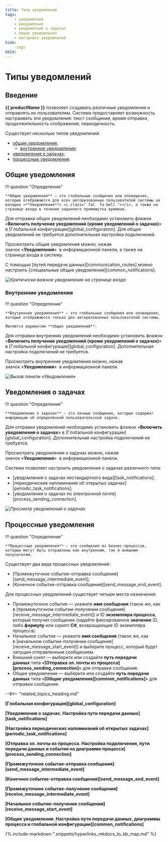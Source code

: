 ```yaml
---
title: Типы уведомлений
tags:
    - уведомления
    - уведомление
    - уведомления о задачах
    - общие уведомления
    - настройка уведомлений
hide:
    -tags
kbId:
---
```


# Типы уведомлений

## Введение

**{{ productName }}** позволяет создавать различные уведомления и отправлять их пользователям. Система предоставляет возможность настраивать эти уведомления: текст сообщения, время отправки, продолжительность отображения, периодичность.

Существует несколько типов уведомлений:

- [общие уведомления](#общие-уведомления);
    - [внутренние уведомления](#внутренние-уведомления);
- [уведомления о задачах](#уведомления-о-задачах);
- [процессные уведомления](#процессные-уведомления).

## Общие уведомления

!!! question "Определение"

    **Общие уведомления** — это глобальные сообщения или оповещения, которые отображаются для всех авторизованных пользователей системы на вкладке «**Уведомления**» <i class=" fal  fa-bell ">‌</i>, а также на странице входа в течение заданного промежутка времени.

Для отправки общих уведомлений необходимо установить флажок «**Включить получение уведомлений (кроме уведомлений о задачах)**» в [Глобальной конфигурации][global_configuration]. Для общих уведомлений не требуется дополнительная настройка подключений.

Просмотреть общие уведомления можно, нажав значок «**Уведомления**» <i class=" fal  fa-bell ">‌</i> в информационной панели, а также на странице входа в систему.

С помощью [путей передачи данных][communication_routes] можно настроить [специальные общие уведомления][common_notifications].

_![Критически важное уведомление на странице входа](common_notifications_entry_page_urgent_message.png)_

### Внутренние уведомления

!!! question "Определение"

    **Внутренние уведомления** — это глобальные сообщения или оповещения, которые отображаются только для авторизованных пользователей системы. 
    
    Являются вариантом **общих уведомлений**.

Для отправки внутренних уведомлений необходимо установить флажок «**Включить получение уведомлений (кроме уведомлений о задачах)**» в [Глобальной конфигурации][global_configuration]. Дополнительная настройка подключений не требуется.

Просмотреть внутренние уведомления можно, нажав значок «**Уведомления**» <i class=" fal  fa-bell ">‌</i> в информационной панели.

_![Вызов панели «Уведомления»](common_notifications_board_call.png)_

## Уведомления о задачах

!!! question "Определение"

    **Уведомление о задачах** — это личные сообщения, которые содержат информацию об определённой пользовательской задаче.

Для отправки уведомлений необходимо установить флажок «**Включить уведомления о задачах**» в [Глобальной конфигурации][global_configuration]. Дополнительная настройка подключений не требуется.

Просмотреть уведомления о задачах можно, нажав значок «**Уведомления**» <i class=" fal  fa-bell ">‌</i> в информационной панели.

Система позволяет настроить уведомления о задачах различного типа:

- [уведомления о задачах нестандартного вида][task_notifications];
- [периодические напоминания об открытых задачах][periodic_task_notifications];
- [уведомления о задачах по электронной почте][process_sending_connection].

_![Просмотр уведомлений о задачах](task_notifications_view.png)_

## Процессные уведомления

!!! question "Определение"

    **Процессные уведомления** — это сообщения из бизнес-процессов, которые могут быть отправлены как внутренним, так и внешним получателям.

Существует два вида процессных уведомлений:

- [Промежуточное событие-отправка сообщения][send_message_intermediate_event];
- [Конечное событие-отправка сообщения][send_message_end_event].

Для процессных уведомлений существует четыре места назначения:

- Промежуточное событие — укажите **имя сообщения** (такое же, как в [промежуточном событии-получении сообщения][receive_message_intermediate_event]) и ID **экземпляра процесса**, который получит сообщение (задайте фиксированное **значение** ID, либо **формулу** или скрипт **C#**, возвращающие ID экземпляра процесса).
- Начальное событие — укажите **имя сообщения** (такое же, как в [начальном событии-получении сообщения][receive_message_start_event]) и выберите процесс, который будет запущен отправленным сообщением.
- Внешний сокет — выберите или создайте **путь передачи данных** типа «**[Отправка эл. почты из процесса][process_sending_connection]**» для отправки сообщения.
- Общее уведомление — выберите или создайте **путь передачи данных** типа «**[Общие уведомления][common_notifications]**» для отправки сообщения.

--8<-- "related_topics_heading.md"

**[Глобальная конфигурация][global_configuration]**

**[Уведомления о задачах. Настройка пути передачи данных][task_notifications]**

**[Настройка периодических напоминаний об открытых задачах][periodic_task_notifications]**

**[Отправка эл. почты из процесса. Настройка подключения, пути передачи данных и события на диаграмме процесса][process_sending_connection]**

**[Промежуточное событие-отправка сообщения][send_message_intermediate_event]**

**[Конечное событие-отправка сообщения][send_message_end_event]**

**[Промежуточное событие-получение сообщения][receive_message_intermediate_event]**

**[Начальное событие-получение сообщения][receive_message_start_event]**

**[Общие уведомления. Настройка пути передачи данных, диаграммы процесса и глобальной конфигурации][common_notifications]**

{%
include-markdown ".snippets/hyperlinks_mkdocs_to_kb_map.md"
%}
